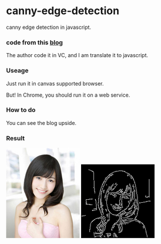 canny-edge-detection
====================

canny edge detection in javascript.


### code from this [blog](http://blog.csdn.net/likezhaobin/article/details/6892629)

The author code it in VC, and I am translate it to javascript.

### Useage

Just run it in canvas supported browser.

But! In Chrome, you should run it on a web service.

### How to do

You can see the blog upside.

### Result

![result](/temp/ooo2.jpg)
![result](/temp/canvas.png)

